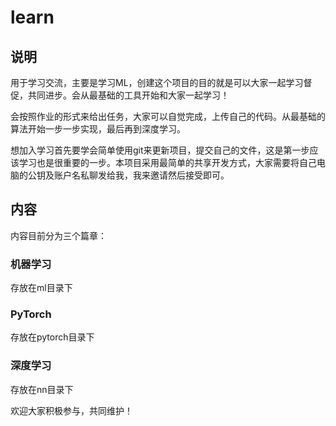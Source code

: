 # learn
## 说明
用于学习交流，主要是学习ML，创建这个项目的目的就是可以大家一起学习督促，共同进步。会从最基础的工具开始和大家一起学习！

会按照作业的形式来给出任务，大家可以自觉完成，上传自己的代码。从最基础的算法开始一步一步实现，最后再到深度学习。

想加入学习首先要学会简单使用git来更新项目，提交自己的文件，这是第一步应该学习也是很重要的一步。本项目采用最简单的共享开发方式，大家需要将自己电脑的公钥及账户名私聊发给我，我来邀请然后接受即可。


## 内容
内容目前分为三个篇章：
### 机器学习
存放在ml目录下

### PyTorch
存放在pytorch目录下

### 深度学习
存放在nn目录下

欢迎大家积极参与，共同维护！
